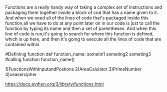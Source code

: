  Functions are a really handy way of taking a complex set of instructions and packaging them together inside a block of cod that has a name given to it. And when we need all of the lines of code that's packaged inside this
function,all we have to do at any point later on in our code is just to call the function by typing its name and then a set of parentheses. And when this line of code is run,it's going to search for where this function is defined, which is up here, and then it's going to execute all the lines of code that are contained within

#Defininig function
def function_name:
    sometin1
    someting2
    someting3
#calling function
function_name()


1)FunctionsWithInputandPostions
2)AreaCalulator
3)PrimeNumber
4)ceasercipher



https://docs.python.org/3/library/functions.html


